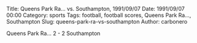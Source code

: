 Title: Queens Park Ra… vs. Southampton, 1991/09/07
Date: 1991/09/07 00:00
Category: sports
Tags: football, football scores, Queens Park Ra…, Southampton
Slug: queens-park-ra-vs-southampton
Author: carbonero


Queens Park Ra… 2 - 2 Southampton
